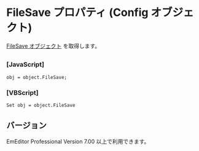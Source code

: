 # FileSave プロパティ (Config オブジェクト)

[FileSave オブジェクト](../file_save_prop/index) を取得します。

## 

### \[JavaScript\]

```
obj = object.FileSave;
```

### \[VBScript\]

```
Set obj = object.FileSave
```

## バージョン

EmEditor Professional Version 7.00 以上で利用できます。
